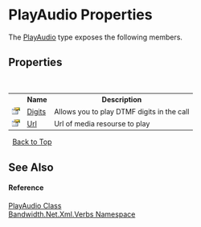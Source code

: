 ﻿# PlayAudio Properties
 

The <a href ="T_Bandwidth_Net_Xml_Verbs_PlayAudio.md">PlayAudio</a> type exposes the following members.


## Properties
&nbsp;<table><tr><th></th><th>Name</th><th>Description</th></tr><tr><td>![Public property](media/pubproperty.gif "Public property")</td><td><a href ="P_Bandwidth_Net_Xml_Verbs_PlayAudio_Digits.md">Digits</a></td><td>
Allows you to play DTMF digits in the call</td></tr><tr><td>![Public property](media/pubproperty.gif "Public property")</td><td><a href ="P_Bandwidth_Net_Xml_Verbs_PlayAudio_Url.md">Url</a></td><td>
Url of media resourse to play</td></tr></table>&nbsp;
<a href="#playaudio-properties">Back to Top</a>

## See Also


#### Reference
<a href ="T_Bandwidth_Net_Xml_Verbs_PlayAudio.md">PlayAudio Class</a><br /><a href ="N_Bandwidth_Net_Xml_Verbs.md">Bandwidth.Net.Xml.Verbs Namespace</a><br />